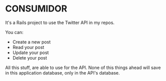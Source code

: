 # CONSUMIDOR

It's a Rails project to use the Twitter API in my repos.

You can:
* Create a new post
* Read your post
* Update your post
* Delete your post

All this stuff, are able to use for the API.
None of this things ahead will save in this application database, only in the API's database.
